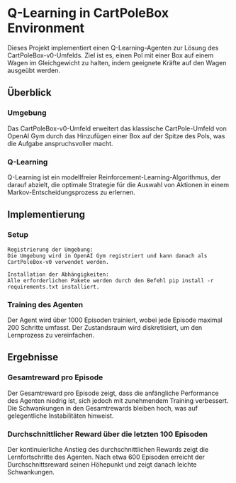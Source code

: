 # Q-Learning in CartPoleBox Environment

Dieses Projekt implementiert einen Q-Learning-Agenten zur Lösung des CartPoleBox-v0-Umfelds. Ziel ist es, einen Pol mit einer Box auf einem Wagen im Gleichgewicht zu halten, indem geeignete Kräfte auf den Wagen ausgeübt werden.

## Überblick
### Umgebung

Das CartPoleBox-v0-Umfeld erweitert das klassische CartPole-Umfeld von OpenAI Gym durch das Hinzufügen einer Box auf der Spitze des Pols, was die Aufgabe anspruchsvoller macht.

### Q-Learning

Q-Learning ist ein modellfreier Reinforcement-Learning-Algorithmus, der darauf abzielt, die optimale Strategie für die Auswahl von Aktionen in einem Markov-Entscheidungsprozess zu erlernen.


## Implementierung
### Setup

    Registrierung der Umgebung:
    Die Umgebung wird in OpenAI Gym registriert und kann danach als CartPoleBox-v0 verwendet werden.

    Installation der Abhängigkeiten:
    Alle erforderlichen Pakete werden durch den Befehl pip install -r requirements.txt installiert.

### Training des Agenten

Der Agent wird über 1000 Episoden trainiert, wobei jede Episode maximal 200 Schritte umfasst. Der Zustandsraum wird diskretisiert, um den Lernprozess zu vereinfachen.


## Ergebnisse
### Gesamtreward pro Episode

Der Gesamtreward pro Episode zeigt, dass die anfängliche Performance des Agenten niedrig ist, sich jedoch mit zunehmendem Training verbessert. Die Schwankungen in den Gesamtrewards bleiben hoch, was auf gelegentliche Instabilitäten hinweist.

### Durchschnittlicher Reward über die letzten 100 Episoden

Der kontinuierliche Anstieg des durchschnittlichen Rewards zeigt die Lernfortschritte des Agenten. Nach etwa 600 Episoden erreicht der Durchschnittsreward seinen Höhepunkt und zeigt danach leichte Schwankungen.